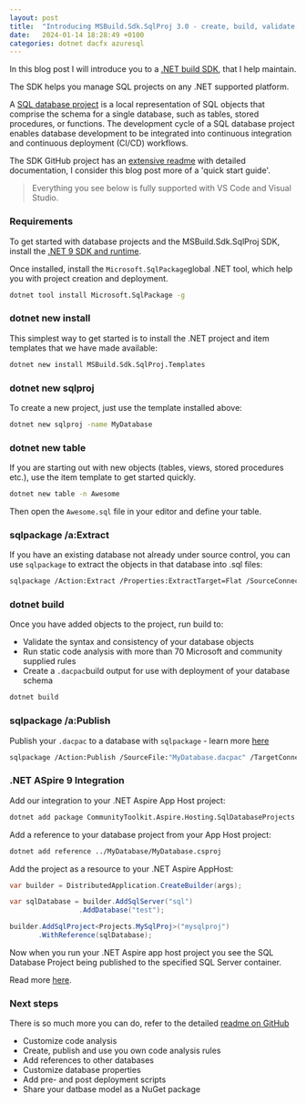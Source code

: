 ```yaml
---
layout: post
title:  "Introducing MSBuild.Sdk.SqlProj 3.0 - create, build, validate, analyze, pack and deploy SQL database projects with .NET 9"
date:   2024-01-14 18:28:49 +0100
categories: dotnet dacfx azuresql
---
```


In this blog post I will introduce you to a [.NET build SDK](https://github.com/rr-wfm/MSBuild.Sdk.SqlProj), that I help maintain.

The SDK helps you manage SQL projects on any .NET supported platform.

A [SQL database project](https://learn.microsoft.com/sql/tools/sql-database-projects/sql-database-projects?WT.mc_id=DT-MVP-4025156) is a local representation of SQL objects that comprise the schema for a single database, such as tables, stored procedures, or functions. The development cycle of a SQL database project enables database development to be integrated into continuous integration and continuous deployment (CI/CD) workflows.

The SDK GitHub project has an [extensive readme](https://github.com/rr-wfm/MSBuild.Sdk.SqlProj/blob/master/README.md) with detailed documentation, I consider this blog post more of a 'quick start guide'.

> Everything you see below is fully supported with VS Code and Visual Studio.

### Requirements

To get started with database projects and the MSBuild.Sdk.SqlProj SDK, install the [.NET 9 SDK and runtime](https://dotnet.microsoft.com/download).

Once installed, install the `Microsoft.SqlPackage`global .NET tool, which help you with project creation and deployment.

```bash
dotnet tool install Microsoft.SqlPackage -g
```

### dotnet new install

This simplest way to get started is to install the .NET project and item templates that we have made available:

```bash
dotnet new install MSBuild.Sdk.SqlProj.Templates
```

### dotnet new sqlproj

To create a new project, just use the template installed above:

```bash
dotnet new sqlproj -name MyDatabase
```

### dotnet new table

If you are starting out with new objects (tables, views, stored procedures etc.), use the item template to get started quickly.

```bash
dotnet new table -n Awesome
```

Then open the `Awesome.sql` file in your editor and define your table.

### sqlpackage /a:Extract

If you have an existing database not already under source control, you can use `sqlpackage` to extract the objects in that database into .sql files:

```bash
sqlpackage /Action:Extract /Properties:ExtractTarget=Flat /SourceConnectionString:"<connection_string>" /TargetFile:Tables
```

### dotnet build

Once you have added objects to the project, run build to:

- Validate the syntax and consistency of your database objects
- Run static code analysis with more than 70 Microsoft and community supplied rules
- Create a `.dacpac`build output for use with deployment of your database schema 

```bash
dotnet build
```

### sqlpackage /a:Publish

Publish your `.dacpac` to a database with `sqlpackage` - learn more [here](https://learn.microsoft.com/sql/tools/sqlpackage/sqlpackage-publish?WT.mc_id=DT-MVP-4025156)

```bash
sqlpackage /Action:Publish /SourceFile:"MyDatabase.dacpac" /TargetConnectionString:"Server=tcp:{yourserver}.database.windows.net,1433;Initial Catalog=MyDatabase;User ID=sqladmin;Password={your_password};Encrypt=True;TrustServerCertificate=False;Connection Timeout=30;"
```

### .NET ASpire 9 Integration

Add our integration to your .NET Aspire App Host project:

```bash
dotnet add package CommunityToolkit.Aspire.Hosting.SqlDatabaseProjects
```

Add a reference to your database project from your App Host project:

```bash
dotnet add reference ../MyDatabase/MyDatabase.csproj
```

Add the project as a resource to your .NET Aspire AppHost:

```csharp
var builder = DistributedApplication.CreateBuilder(args);

var sqlDatabase = builder.AddSqlServer("sql")
                 .AddDatabase("test");

builder.AddSqlProject<Projects.MySqlProj>("mysqlproj")
       .WithReference(sqlDatabase);
```

Now when you run your .NET Aspire app host project you see the SQL Database Project being published to the specified SQL Server container.

Read more [here](https://learn.microsoft.com/dotnet/aspire/community-toolkit/hosting-sql-database-projects?WT.mc_id=DT-MVP-4025156).

### Next steps 

There is so much more you can do, refer to the detailed  [readme on GitHub](https://github.com/rr-wfm/MSBuild.Sdk.SqlProj/README.md)

- Customize code analysis
- Create, publish and use you own code analysis rules
- Add references to other databases 
- Customize database properties
- Add pre- and post deployment scripts
- Share your datbase model as a NuGet package
